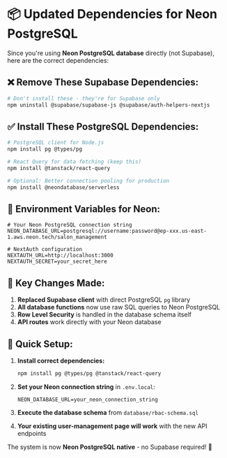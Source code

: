 # 📦 Updated Dependencies for Neon PostgreSQL

Since you're using **Neon PostgreSQL database** directly (not Supabase), here are the correct dependencies:

## ❌ Remove These Supabase Dependencies:
```bash
# Don't install these - they're for Supabase only
npm uninstall @supabase/supabase-js @supabase/auth-helpers-nextjs
```

## ✅ Install These PostgreSQL Dependencies:
```bash
# PostgreSQL client for Node.js
npm install pg @types/pg

# React Query for data fetching (keep this)
npm install @tanstack/react-query

# Optional: Better connection pooling for production
npm install @neondatabase/serverless
```

## 🔧 Environment Variables for Neon:
```env
# Your Neon PostgreSQL connection string
NEON_DATABASE_URL=postgresql://username:password@ep-xxx.us-east-1.aws.neon.tech/salon_management

# NextAuth configuration
NEXTAUTH_URL=http://localhost:3000
NEXTAUTH_SECRET=your_secret_here
```

## 📝 Key Changes Made:

1. **Replaced Supabase client** with direct PostgreSQL `pg` library
2. **All database functions** now use raw SQL queries to Neon PostgreSQL
3. **Row Level Security** is handled in the database schema itself
4. **API routes** work directly with your Neon database

## 🚀 Quick Setup:

1. **Install correct dependencies:**
   ```bash
   npm install pg @types/pg @tanstack/react-query
   ```

2. **Set your Neon connection string** in `.env.local`:
   ```env
   NEON_DATABASE_URL=your_neon_connection_string
   ```

3. **Execute the database schema** from `database/rbac-schema.sql`

4. **Your existing user-management page will work** with the new API endpoints

The system is now **Neon PostgreSQL native** - no Supabase required! 🎉